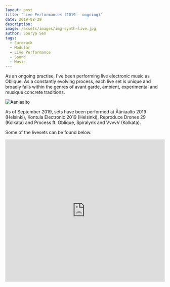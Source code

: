 ```yaml
---
layout: post
title: "Live Performances (2019 - ongoing)"
date: 2019-08-29
description:
image: /assets/images/img-synth-live.jpg
author: Sourya Sen
tags:
  - Eurorack
  - Modular
  - Live Performance
  - Sound
  - Music
---
```


As an ongoing practise, I've been performing live electronic music as Oblique. As a constantly evolving process, each live set is unique and broadly falls within the genres of avant garde, ambient, experimental and musique concrete traditions.

![Aaniaalto](/assets/images/aaniaalto.jpg)

As of September 2019, sets have been performed at Ääniaalto 2019 (Helsinki), Kontula Electronic 2019 (Helsinki), Reproduce Drones 29 (Kolkata) and Process ft. Oblique, Spiralynk and VvvvV (Kolkata).

Some of the livesets can be found below.

<iframe width="100%" height="450" scrolling="no" frameborder="no" allow="autoplay" src="https://w.soundcloud.com/player/?url=https%3A//api.soundcloud.com/playlists/853739417&color=%23999999&auto_play=false&hide_related=false&show_comments=true&show_user=true&show_reposts=false&show_teaser=true"></iframe>
